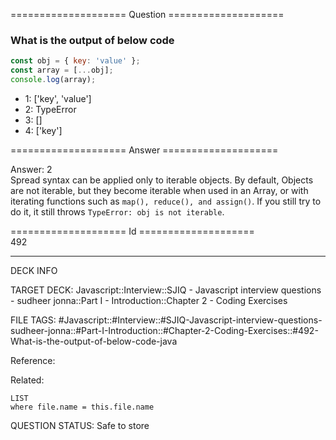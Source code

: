 ==================== Question ====================  

### What is the output of below code

```javascript
const obj = { key: 'value' };
const array = [...obj];
console.log(array);
```

- 1: ['key', 'value']
- 2: TypeError
- 3: []
- 4: ['key']  

==================== Answer ====================  

Answer: 2  
Spread syntax can be applied only to iterable objects. By default, Objects are
not iterable, but they become iterable when used in an Array, or with iterating
functions such as `map(), reduce(), and assign()`. If you still try to do it, it
still throws `TypeError: obj is not iterable`.

==================== Id ====================  
492

---

DECK INFO

TARGET DECK: Javascript::Interview::SJIQ - Javascript interview questions - sudheer jonna::Part I - Introduction::Chapter 2 - Coding Exercises

FILE TAGS: #Javascript::#Interview::#SJIQ-Javascript-interview-questions-sudheer-jonna::#Part-I-Introduction::#Chapter-2-Coding-Exercises::#492-What-is-the-output-of-below-code-java

Reference:

Related:

```dataview
LIST
where file.name = this.file.name
```

QUESTION STATUS: Safe to store
